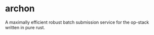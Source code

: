 # archon
A maximally efficient robust batch submission service for the op-stack written in pure rust.
